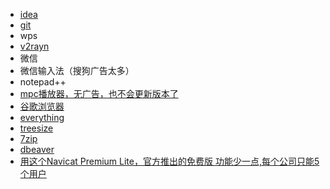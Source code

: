 - [idea](https://www.jetbrains.com.cn/idea/download/other.html)
-  [git](https://git-scm.com/downloads)
- wps
- [v2rayn](https://github.com/2dust/v2rayN)
- 微信
- 微信输入法（搜狗广告太多）
- notepad++
- [mpc播放器，无广告，也不会更新版本了](https://github.com/mpc-hc/mpc-hc/releases/tag/1.7.13)
- [谷歌浏览器](https://www.google.com/intl/zh-CN/chrome/)
- [everything](https://www.voidtools.com/)
- [treesize](https://www.jam-software.com/treesize_free)
- [7zip](https://7-zip.org/download.html)
- [dbeaver](https://dbeaver.io/download/) 
- [用这个Navicat Premium Lite，官方推出的免费版  功能少一点,每个公司只能5个用户](https://www.navicat.com/en/products/navicat-premium-lite)